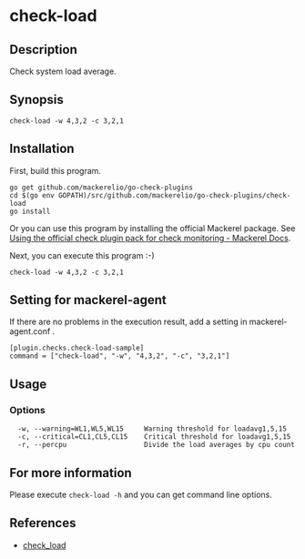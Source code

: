 # check-load

## Description

Check system load average.

## Synopsis
```
check-load -w 4,3,2 -c 3,2,1
```

## Installation

First, build this program.

```
go get github.com/mackerelio/go-check-plugins
cd $(go env GOPATH)/src/github.com/mackerelio/go-check-plugins/check-load
go install
```

Or you can use this program by installing the official Mackerel package. See [Using the official check plugin pack for check monitoring - Mackerel Docs](https://mackerel.io/docs/entry/howto/mackerel-check-plugins).


Next, you can execute this program :-)

```
check-load -w 4,3,2 -c 3,2,1
```


## Setting for mackerel-agent

If there are no problems in the execution result, add a setting in mackerel-agent.conf .

```
[plugin.checks.check-load-sample]
command = ["check-load", "-w", "4,3,2", "-c", "3,2,1"]
```

## Usage
### Options

```
  -w, --warning=WL1,WL5,WL15     Warning threshold for loadavg1,5,15
  -c, --critical=CL1,CL5,CL15    Critical threshold for loadavg1,5,15
  -r, --percpu                   Divide the load averages by cpu count
```

## For more information

Please execute `check-load -h` and you can get command line options.

## References
- [check_load](https://github.com/nagios-plugins/nagios-plugins/blob/master/plugins/check_load.c)